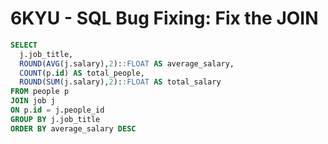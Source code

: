 # **6KYU** - SQL Bug Fixing: Fix the JOIN
```sql
SELECT 
  j.job_title,
  ROUND(AVG(j.salary),2)::FLOAT AS average_salary,
  COUNT(p.id) AS total_people,
  ROUND(SUM(j.salary),2)::FLOAT AS total_salary
FROM people p
JOIN job j
ON p.id = j.people_id
GROUP BY j.job_title
ORDER BY average_salary DESC
```